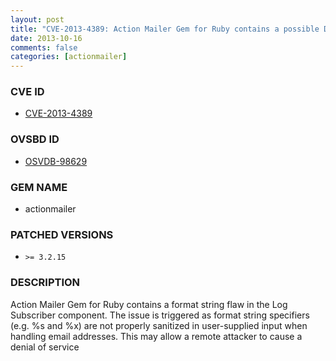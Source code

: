 ```yaml
---
layout: post
title: "CVE-2013-4389: Action Mailer Gem for Ruby contains a possible DoS Vulnerability"
date: 2013-10-16
comments: false
categories: [actionmailer]
---
```



### CVE ID

* [CVE-2013-4389](http://www.osvdb.org/show/osvdb/98629)



### OVSBD ID

* [OSVDB-98629](http://www.osvdb.org/show/osvdb/98629)


### GEM NAME

* actionmailer


### PATCHED VERSIONS


* `>= 3.2.15`


### DESCRIPTION

Action Mailer Gem for Ruby contains a format string flaw in the Log Subscriber component. The issue is triggered as format string specifiers (e.g. %s and %x) are not properly sanitized in user-supplied input when handling email addresses. This may allow a remote attacker to cause a denial of service
